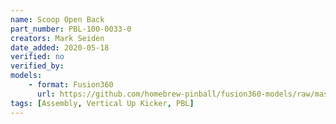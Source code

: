 ```yaml
---
name: Scoop Open Back
part_number: PBL-100-0033-0
creators: Mark Seiden
date_added: 2020-05-18
verified: no
verified_by:
models:
    - format: Fusion360
      url: https://github.com/homebrew-pinball/fusion360-models/raw/master/assemblies/Scoop%20Open%20Back%20PBL-100-0033-0.f3z
tags: [Assembly, Vertical Up Kicker, PBL]
---
```

